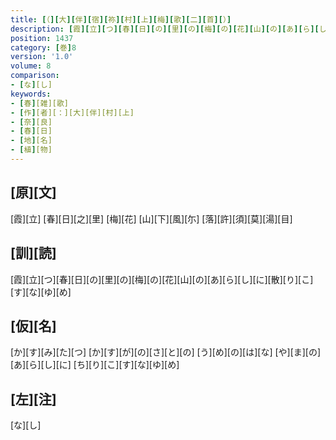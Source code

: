 ```yaml
---
title: [（][大][伴][宿][祢][村][上][梅][歌][二][首][）]
description: [霞][立][つ][春][日][の][里][の][梅][の][花][山][の][あ][ら][し][に][散][り][こ][す][な][ゆ][め]
position: 1437
category: [巻]8
version: '1.0'
volume: 8
comparison:
- [な][し]
keywords:
- [春][雑][歌]
- [作][者][：][大][伴][村][上]
- [奈][良]
- [春][日]
- [地][名]
- [植][物]
---
```


## [原][文]

[霞][立] [春][日][之][里] [梅][花] [山][下][風][尓] [落][許][須][莫][湯][目]

## [訓][読]

[霞][立][つ][春][日][の][里][の][梅][の][花][山][の][あ][ら][し][に][散][り][こ][す][な][ゆ][め]

## [仮][名]

[か][す][み][た][つ] [か][す][が][の][さ][と][の] [う][め][の][は][な] [や][ま][の][あ][ら][し][に] [ち][り][こ][す][な][ゆ][め]

## [左][注]

[な][し]
